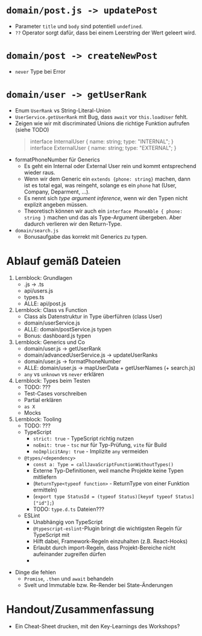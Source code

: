 # `domain/post.js -> updatePost`
- Parameter `title` und `body` sind potentiell `undefined`.
- `??` Operator sorgt dafür, dass bei einem Leerstring der Wert geleert wird.

# `domain/post -> createNewPost`
- `never` Type bei Error

# `domain/user -> getUserRank`
- Enum `UserRank` vs String-Literal-Union
- `UserService.getUserRank` mit Bug, dass `await` vor `this.loadUser` fehlt. 
- Zeigen wie wir mit discriminated Unions die richtige Funktion aufrufen (siehe TODO)
  > interface InternalUser {
  >   name: string;
  >   type: "INTERNAL";
  > }
  > interface ExternalUser {
  >   name: string;
  >   type: "EXTERNAL";
  > }
- formatPhoneNumber für Generics
  - Es geht ein Internal oder External User rein und kommt entsprechend wieder raus.
  - Wenn wir dem Generic ein `extends {phone: string}` machen, dann ist es total egal, was reingeht, solange es ein `phone` hat (User, Company, Deparment, ...).
  - Es nennt sich _type argument inference_, wenn wir den Typen nicht explizit angeben müssen.
  - Theoretisch können wir auch ein `interface PhoneAble { phone: string }` machen und das als Type-Argument übergeben. Aber dadurch verlieren wir den Return-Type.
- `domain/search.js`
  - Bonusaufgabe das korrekt mit Generics zu typen.

# Ablauf gemäß Dateien

1. Lernblock: Grundlagen
   - .js -> .ts
   - api/users.js
   - types.ts
   - ALLE: api/post.js
2. Lernblock: Class vs Function
   - Class als Datenstruktur in Type überführen (class User)
   - domain/userService.js
   - ALLE: domain/postService.js typen
   - Bonus: dashboard.js typen
3. Lernblock: Generics und Co
   - domain/user.js -> getUserRank
   - domain/advancedUserService.js -> updateUserRanks
   - domain/user.js -> formatPhoneNumber
   - ALLE: domain/user.js -> mapUserData + getUserNames (+ search.js)
   - `any` vs `unknown` vs `never` erklären
4. Lernblock: Types beim Testen
   - TODO: ???
   - Test-Cases vorschreiben
   - Partial erklären
   - `as X`
   - Mocks
5. Lernblock: Tooling
   - TODO: ???
   - TypeScript
     - `strict: true` - TypeScript richtig nutzen
     - `noEmit: true` - `tsc` nur für Typ-Prüfung, `vite` für Build
     - `noImplicitAny: true` - Implizite `any` vermeiden
   - `@types/<dependency>`
     - `const a: Type = callJavaScriptFunctionWithoutTypes()`
     - Externe Typ-Definitionen, weil manche Projekte keine Typen mitliefern
     - (`ReturnType<typeof function>` - ReturnType von einer Funktion ermitteln)
     - (`export type StatusId = (typeof Status)[keyof typeof Status]["id"];`)
     - TODO: `type.d.ts` Dateien???
   - ESLint
     - Unabhängig von TypeScript
     - `@typescript-eslint`-Plugin bringt die wichtigsten Regeln für TypeScript mit
     - Hilft dabei, Framework-Regeln einzuhalten (z.B. React-Hooks)
     - Erlaubt durch import-Regeln, dass Projekt-Bereiche nicht aufeinander zugreifen dürfen
     - 

- Dinge die fehlen
  - `Promise`, `.then` und `await` behandeln
  - Svelt und Immutable bzw. Re-Render bei State-Änderungen

# Handout/Zusammenfassung

- Ein Cheat-Sheet drucken, mit den Key-Learnings des Workshops?
